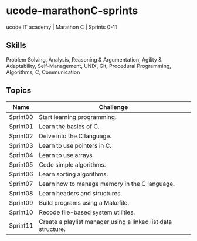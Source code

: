 # ucode-marathonC-sprints
ucode IT academy | Marathon C | Sprints 0-11

## Skills
Problem Solving, Analysis, Reasoning & Argumentation, Agility & Adaptability, Self-Management, UNIX, Git, Procedural Programming, Algorithms, C, Communication

## Topics
|Name|Challenge|
|-------------|----------------------------------------------------|
|Sprint00|Start learning programming.|
|Sprint01|Learn the basics of C.|
|Sprint02|Delve into the C language.|
|Sprint03|Learn to use pointers in C.|
|Sprint04|Learn to use arrays.|
|Sprint05|Code simple algorithms.|
|Sprint06|Learn sorting algorithms.|
|Sprint07|Learn how to manage memory in the C language.|
|Sprint08|Learn headers and structures.|
|Sprint09|Build programs using a Makefile.|
|Sprint10|Recode file-based system utilities.|
|Sprint11|Create a playlist manager using a linked list data structure.|
